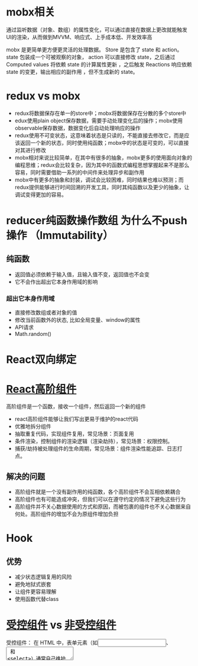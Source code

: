 # mobx相关
通过监听数据（对象、数组）的属性变化，可以通过直接在数据上更改就能触发UI的渲染，从而做到MVVM、响应式、上手成本低、开发效率高

mobx 是更简单更方便更灵活的处理数据。 Store 是包含了 state 和 action。state 包装成一个可被观察的对象， action 可以直接修改 state，之后通过 Computed values 将依赖 state 的计算属性更新 ，之后触发 Reactions 响应依赖 state 的变更，输出相应的副作用 ，但不生成新的 state。

# redux vs mobx
* redux将数据保存在单一的store中；mobx将数据保存在分散的多个store中
* edux使用plain object保存数据，需要手动处理变化后的操作；mobx使用observable保存数据，数据变化后自动处理响应的操作
* redux使用不可变状态，这意味着状态是只读的，不能直接去修改它，而是应该返回一个新的状态，同时使用纯函数；mobx中的状态是可变的，可以直接对其进行修改
* mobx相对来说比较简单，在其中有很多的抽象，mobx更多的使用面向对象的编程思维；redux会比较复杂，因为其中的函数式编程思想掌握起来不是那么容易，同时需要借助一系列的中间件来处理异步和副作用
* mobx中有更多的抽象和封装，调试会比较困难，同时结果也难以预测；而redux提供能够进行时间回溯的开发工具，同时其纯函数以及更少的抽象，让调试变得更加的容易。

# reducer纯函数操作数组 为什么不push操作 （Immutability）

## 纯函数
* 返回值必须依赖于输入值，且输入值不变，返回值也不会变
* 它不会作出超出它本身作用域的影响

### 超出它本身作用域
* 直接修改数组或者对象的值
* 修改当前函数外的状态, 比如全局变量、window的属性
* API请求
* Math.random()

# React双向绑定

# [React高阶组件](https://juejin.im/post/6844904050236850184)

高阶组件是一个函数，接收一个组件，然后返回一个新的组件

* react高阶组件能够让我们写出更易于维护的react代码
* 优雅地拆分组件
* 抽取重复代码，实现组件复用，常见场景：页面复用
* 条件渲染，控制组件的渲染逻辑（渲染劫持），常见场景：权限控制。
* 捕获/劫持被处理组件的生命周期，常见场景：组件渲染性能追踪、日志打点。

## 解决的问题

* 高阶组件就是一个没有副作用的纯函数，各个高阶组件不会互相依赖耦合
* 高阶组件也有可能造成冲突，但我们可以在遵守约定的情况下避免这些行为
* 高阶组件并不关心数据使用的方式和原因，而被包裹的组件也不关心数据来自何处。高阶组件的增加不会为原组件增加负担

# Hook
## 优势
* 减少状态逻辑复用的风险
* 避免地狱式嵌套
* 让组件更容易理解
* 使用函数代替class

# [受控组件](https://reactjs.org/docs/forms.html#controlled-components) vs [非受控组件](https://reactjs.org/docs/uncontrolled-components.html)
受控组件：
在 HTML 中，表单元素（如<input>、 <textarea> 和 <select>）通常自己维护 state，并根据用户输入进行更新。而在 React 中，可变状态（mutable state）通常保存在组件的 state 属性中，并且只能通过使用 setState()来更新。
我们可以把两者结合起来，使 React 的 state 成为“唯一数据源”。渲染表单的 React 组件还控制着用户输入过程中表单发生的操作。被 React 以这种方式控制取值的表单输入元素就叫做“受控组件”。
```javascript
class NameForm extends React.Component {
  constructor(props) {
    super(props);
    this.state = {value: ''};

    this.handleChange = this.handleChange.bind(this);
    this.handleSubmit = this.handleSubmit.bind(this);
  }

  handleChange(event) {
    this.setState({value: event.target.value});
  }

  handleSubmit(event) {
    alert('提交的名字: ' + this.state.value);
    event.preventDefault();
  }

  render() {
    return (
      <form onSubmit={this.handleSubmit}>
        <label>
          名字:
          <input type="text" value={this.state.value} onChange={this.handleChange} />
        </label>
        <input type="submit" value="提交" />
      </form>
    );
  }
}
```

非受控组件：要编写一个非受控组件，而不是为每个状态更新都编写数据处理函数，你可以 使用 ref 来从 DOM 节点中获取表单数据。
```javascript
class NameForm extends React.Component {
  constructor(props) {
    super(props);
    this.handleSubmit = this.handleSubmit.bind(this);
    this.input = React.createRef();
  }

  handleSubmit(event) {
    alert('A name was submitted: ' + this.input.current.value);
    event.preventDefault();
  }

  render() {
    return (
      <form onSubmit={this.handleSubmit}>
        <label>
          Name:
          <input type="text" ref={this.input} />
        </label>
        <input type="submit" value="Submit" />
      </form>
    );
  }
}
```


# [Webpac是什么？解决了什么问题](https://www.bwrong.co/post/dev-tools03/)
Webpack 是一个现代 JavaScript 应用程序的静态模块打包器（module bundler），当 webpack 处理应用程序时，它会递归地构建一个依赖关系图(dependency graph)，其中包含应用程序需要的每个模块，然后将所有这些模块打包成一个或多个 bundle。
Webpack所指的模块不仅仅是JavaScript中的模块，通过Loader，它可以处理任意类型的资源。广义上来说，在Webpack看来，任意资源都是模块。


# [DOM节点是如何与CSS样式关联的](https://developers.google.com/web/fundamentals/performance/critical-rendering-path/render-tree-construction?hl=zh-cn)
* DOM 树与 CSSOM 树合并后形成渲染树。
* 渲染树只包含渲染网页所需的节点。
* 布局计算每个对象的精确位置和大小。
* 最后一步是绘制，使用最终渲染树将像素渲染到屏幕上。

## 为构建渲染树，浏览器大体上完成了下列工作：
* 从 DOM 树的根节点开始遍历每个可见节点
    * 某些节点不可见（例如脚本标记、元标记等），因为它们不会体现在渲染输出中，所以会被忽略。
    * 某些节点通过 CSS 隐藏，因此在渲染树中也会被忽略，例如，上例中的 span 节点---不会出现在渲染树中，---因为有一个显式规则在该节点上设置了“display: none”属性。
* 对于每个可见节点，为其找到适配的 CSSOM 规则并应用它们。
* 发射可见节点，连同其内容和计算的样式。

# 为什么es5的var 会是变量提升机制
当栈内存形成，JS代码自上而下执行之前，浏览器首先会把所有带“var”、“function”关键词的进行提前“声明（var）”或“定义（function）”。

# 全局变量的优缺点
优点：
* 全局可见，任何 一个函数或线程都可以读写全局变量-同步操作简单。 
* 内存地址固定，读写效率比较高。
缺点：
* 全局变量存放在静态存储区，系统需要为其分配内存，一直到程序结束， 才会释放内存，这一点就局部变量的动态分配，随用随从栈中申请，用完（函数调用完毕）就释放。
* 影响函数的封装性能 降低函数的移值性


# JavaScript模块化

## 什么是模块化
优秀的作者把他们的书分成章节，优秀的程序员把他们的程序分成模块。好的模块是高度独立的，具有特定功能的，可以根据需要对它们进行修改，删除或添加，而不会破坏整个系统。

## 模块化的好处
* __命名空间__ 在 JavaScript 中，每个 JS 文件的接口都暴露在全局作用域中，每个人都可以访问它们，并且容易造成命名空间污染。模块化可以为变量创建私有空间来避免命名空间污染。
* __可重用性__ 将此代码模块化，则可以反复使用，且在需要修改时只需要修改此模块，而不需要在项目中的每个此代码处做修改。
* __可维护性__ 模块应该是独立的，一个设计良好的模块应尽可能减少对部分代码库的依赖，从而使其能够独立地删减和修改。当模块与其他代码片段分离时，更新单个模块要容易得多，还可以对每次修改的内容做版本管理。